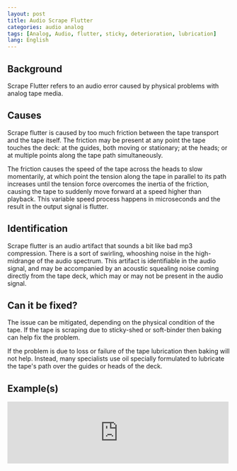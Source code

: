 ```yaml
---
layout: post
title: Audio Scrape Flutter
categories: audio analog
tags: [Analog, Audio, flutter, sticky, deterioration, lubrication]
lang: English
---
```


## Background

Scrape Flutter refers to an audio error caused by physical problems with analog tape media. 

## Causes

Scrape flutter is caused by too much friction between the tape transport and the tape itself. The friction may be present at any point the tape touches the deck: at the guides, both moving or stationary; at the heads; or at multiple points along the tape path simultaneously.

The friction causes the speed of the tape across the heads to slow momentarily, at which point the tension along the tape in parallel to its path increases until the tension force overcomes the inertia of the friction, causing the tape to suddenly move forward at a speed higher than playback. This variable speed process happens in microseconds and the result in the output signal is flutter.

## Identification

Scrape flutter is an audio artifact that sounds a bit like bad mp3 compression. There is a sort of swirling, whooshing noise in the high-midrange of the audio spectrum. This artifact is identifiable in the audio signal, and may be accompanied by an acoustic squealing noise coming directly from the tape deck, which may or may not be present in the audio signal. 

## Can it be fixed?

The issue can be mitigated, depending on the physical condition of the tape. If the tape is scraping due to sticky-shed or soft-binder then baking can help fix the problem. 

If the problem is due to loss or failure of the tape lubrication then baking will not help. Instead, many specialists use oil specially formulated to lubricate the tape's path over the guides or heads of the deck. 

##  Example(s)

<iframe src="https://archive.org/embed/avaascrapeflutter" width="500" height="140" frameborder="0" webkitallowfullscreen="true" mozallowfullscreen="true" allowfullscreen></iframe>


